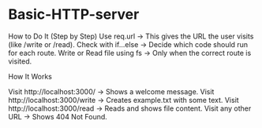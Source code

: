 # Basic-HTTP-server
How to Do It (Step by Step)
Use req.url → This gives the URL the user visits (like /write or /read).
Check with if...else → Decide which code should run for each route.
Write or Read file using fs → Only when the correct route is visited.

How It Works

Visit http://localhost:3000/ → Shows a welcome message.
Visit http://localhost:3000/write → Creates example.txt with some text.
Visit http://localhost:3000/read → Reads and shows file content.
Visit any other URL → Shows 404 Not Found.
